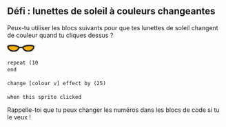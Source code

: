 ## Défi : lunettes de soleil à couleurs changeantes
Peux-tu utiliser les blocs suivants pour que tes lunettes de soleil changent de couleur quand tu cliques dessus ?

![sprite lunettes de soleil](images/sunglasses-sprite.png)

```blocks3
repeat (10
end

change [colour v] effect by (25)

when this sprite clicked
```

Rappelle-toi que tu peux changer les numéros dans les blocs de code si tu le veux !
